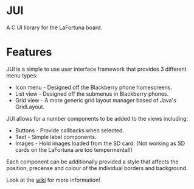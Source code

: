 # JUI
A C UI library for the LaFortuna board.

# Features
JUI is a simple to use user interface framework that provides 3 different menu types:
* Icon menu - Designed off the Blackberry phone homescreens.
* List view - Designed off the submenus in Blackberry phones.
* Grid view - A more generic grid layout manager based of Java's GridLayout.

JUI allows for a number components to be added to the views including:
* Buttons - Provide callbacks when selected.
* Text - Simple label components.
* Images - Hold images loaded from the SD card. (Not working as SD cards on the LaFortuna are too tempermental!)

Each component can be additionally provided a style that affects the position, precense and colour of the individual borders and background.

Look at the [wiki](https://github.com/JamJar00/JUI/wiki) for more information!